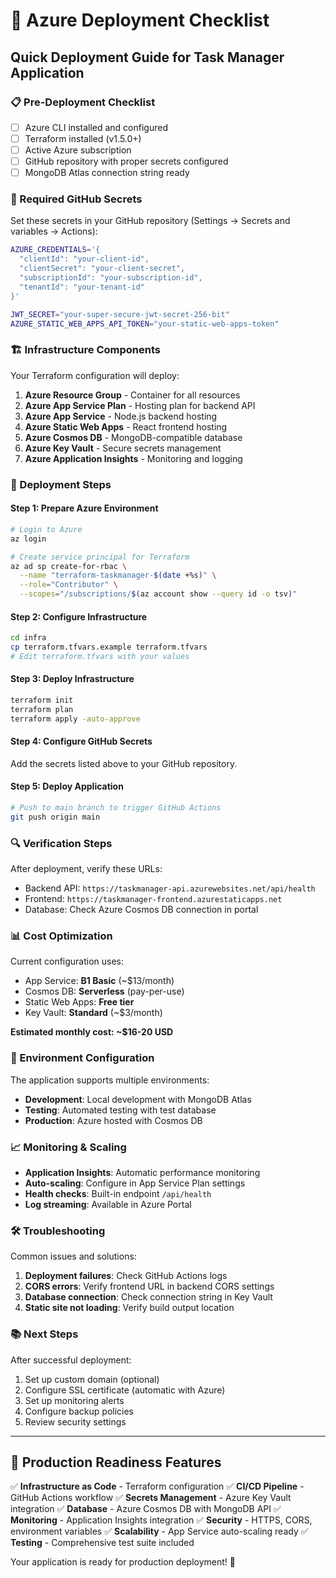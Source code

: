 # 🚀 Azure Deployment Checklist

## Quick Deployment Guide for Task Manager Application

### 📋 Pre-Deployment Checklist

- [ ] Azure CLI installed and configured
- [ ] Terraform installed (v1.5.0+)
- [ ] Active Azure subscription
- [ ] GitHub repository with proper secrets configured
- [ ] MongoDB Atlas connection string ready

### 🔧 Required GitHub Secrets

Set these secrets in your GitHub repository (Settings → Secrets and variables → Actions):

```bash
AZURE_CREDENTIALS='{
  "clientId": "your-client-id",
  "clientSecret": "your-client-secret",
  "subscriptionId": "your-subscription-id",
  "tenantId": "your-tenant-id"
}'

JWT_SECRET="your-super-secure-jwt-secret-256-bit"
AZURE_STATIC_WEB_APPS_API_TOKEN="your-static-web-apps-token"
```

### 🏗️ Infrastructure Components

Your Terraform configuration will deploy:

1. **Azure Resource Group** - Container for all resources
2. **Azure App Service Plan** - Hosting plan for backend API
3. **Azure App Service** - Node.js backend hosting
4. **Azure Static Web Apps** - React frontend hosting
5. **Azure Cosmos DB** - MongoDB-compatible database
6. **Azure Key Vault** - Secure secrets management
7. **Azure Application Insights** - Monitoring and logging

### 🚀 Deployment Steps

#### Step 1: Prepare Azure Environment
```bash
# Login to Azure
az login

# Create service principal for Terraform
az ad sp create-for-rbac \
  --name "terraform-taskmanager-$(date +%s)" \
  --role="Contributor" \
  --scopes="/subscriptions/$(az account show --query id -o tsv)"
```

#### Step 2: Configure Infrastructure
```bash
cd infra
cp terraform.tfvars.example terraform.tfvars
# Edit terraform.tfvars with your values
```

#### Step 3: Deploy Infrastructure
```bash
terraform init
terraform plan
terraform apply -auto-approve
```

#### Step 4: Configure GitHub Secrets
Add the secrets listed above to your GitHub repository.

#### Step 5: Deploy Application
```bash
# Push to main branch to trigger GitHub Actions
git push origin main
```

### 🔍 Verification Steps

After deployment, verify these URLs:
- Backend API: `https://taskmanager-api.azurewebsites.net/api/health`
- Frontend: `https://taskmanager-frontend.azurestaticapps.net`
- Database: Check Azure Cosmos DB connection in portal

### 📊 Cost Optimization

Current configuration uses:
- App Service: **B1 Basic** (~$13/month)
- Cosmos DB: **Serverless** (pay-per-use)
- Static Web Apps: **Free tier**
- Key Vault: **Standard** (~$3/month)

**Estimated monthly cost: ~$16-20 USD**

### 🔧 Environment Configuration

The application supports multiple environments:
- **Development**: Local development with MongoDB Atlas
- **Testing**: Automated testing with test database
- **Production**: Azure hosted with Cosmos DB

### 📈 Monitoring & Scaling

- **Application Insights**: Automatic performance monitoring
- **Auto-scaling**: Configure in App Service Plan settings
- **Health checks**: Built-in endpoint `/api/health`
- **Log streaming**: Available in Azure Portal

### 🛠️ Troubleshooting

Common issues and solutions:
1. **Deployment failures**: Check GitHub Actions logs
2. **CORS errors**: Verify frontend URL in backend CORS settings
3. **Database connection**: Check connection string in Key Vault
4. **Static site not loading**: Verify build output location

### 📚 Next Steps

After successful deployment:
1. Set up custom domain (optional)
2. Configure SSL certificate (automatic with Azure)
3. Set up monitoring alerts
4. Configure backup policies
5. Review security settings

---

## 🎯 Production Readiness Features

✅ **Infrastructure as Code** - Terraform configuration
✅ **CI/CD Pipeline** - GitHub Actions workflow
✅ **Secrets Management** - Azure Key Vault integration
✅ **Database** - Azure Cosmos DB with MongoDB API
✅ **Monitoring** - Application Insights integration
✅ **Security** - HTTPS, CORS, environment variables
✅ **Scalability** - App Service auto-scaling ready
✅ **Testing** - Comprehensive test suite included

Your application is ready for production deployment! 🚀
